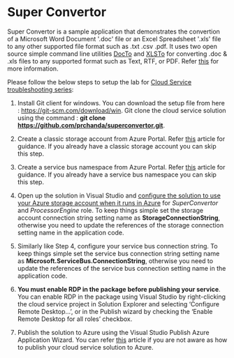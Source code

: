 # Super Convertor

Super Convertor is a sample application that demonstrates the convertion of a Microsoft Word Document '.doc' file or an Excel Spreadsheet '.xls' file to any other supported file format such as .txt .csv .pdf. It uses two open source simple command line utilities [DocTo](https://github.com/tobya/DocTo/blob/master/readme.md) and [XLSTo](https://github.com/tobya/DocTo/blob/master/xlsTo.md) for converting .doc & .xls files to any supported format such as Text, RTF, or PDF. Refer [this](http://tobya.github.io/DocTo) for more information.

Please follow the below steps to setup the lab for [Cloud Service troubleshooting series](https://blogs.msdn.microsoft.com/pratyay/2018/07/30/cloud-service-troubleshooting-series/):

1.	Install Git client for windows. You can download the setup file from here : https://git-scm.com/download/win. Git clone the cloud service solution using the command : **git clone https://github.com/prchanda/superconvertor.git**.

2.	Create a classic storage account from Azure Portal. Refer [this](https://docs.microsoft.com/en-us/azure/storage/common/storage-create-storage-account#create-a-storage-account) article for guidance. If you already have a classic storage account you can skip this step.

3.	Create a service bus namespace from Azure Portal. Refer [this](https://docs.microsoft.com/en-us/azure/service-bus-messaging/service-bus-create-namespace-portal) article for guidance. If you already have a service bus namespace you can skip this step.

4.  Open up the solution in Visual Studio and [configure the solution to use your Azure storage account when it runs in Azure](https://docs.microsoft.com/en-us/azure/cloud-services/cloud-services-dotnet-get-started#configure-the-solution-to-use-your-azure-storage-account-when-it-runs-in-azure) for *SuperConvertor* and *ProcessorEngine* role. To keep things simple set the storage account connection string setting name as **StorageConnectionString**, otherwise you need to update the references of the storage connection setting name in the application code.

5. Similarly like Step 4, configure your service bus connection string. To keep things simple set the service bus connection string setting name as **Microsoft.ServiceBus.ConnectionString**, otherwise you need to update the references of the service bus connection setting name in the application code.

6. **You must enable RDP in the package before publishing your service**. You can enable RDP in the package using Visual Studio by right-clicking the cloud service project in Solution Explorer and selecting ‘Configure Remote Desktop…’, or in the Publish wizard by checking the ‘Enable Remote Desktop for all roles’ checkbox. 

7. Publish the solution to Azure using the Visual Studio Publish Azure Application Wizard. You can refer [this](https://docs.microsoft.com/en-us/azure/vs-azure-tools-publish-azure-application-wizard) article if you are not aware as how to publish your cloud service solution to Azure.
